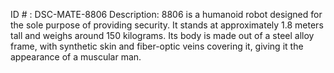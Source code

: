 ID # : DSC-MATE-8806
Description: 8806 is a humanoid robot designed for the sole purpose of providing security. It stands at approximately 1.8 meters tall and weighs around 150 kilograms. Its body is made out of a steel alloy frame, with synthetic skin and fiber-optic veins covering it, giving it the appearance of a muscular man. 